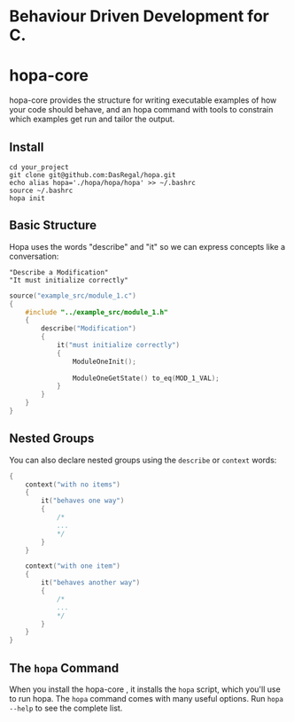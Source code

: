 # Behaviour Driven Development for C.

# hopa-core

hopa-core provides the structure for writing executable examples of how your code should behave, and an hopa command with tools to constrain which examples get run and tailor the output.

## Install

    cd your_project
    git clone git@github.com:DasRegal/hopa.git
    echo alias hopa='./hopa/hopa/hopa' >> ~/.bashrc
    source ~/.bashrc
    hopa init

## Basic Structure

Hopa uses the words "describe" and "it" so we can express concepts like a conversation:

    "Describe a Modification"
    "It must initialize correctly"

```c
source("example_src/module_1.c")
{
    #include "../example_src/module_1.h"
    {
        describe("Modification")
        {
            it("must initialize correctly")
            {
                ModuleOneInit();
                
                ModuleOneGetState() to_eq(MOD_1_VAL);
            }
        }
    }
}
```

## Nested Groups

You can also declare nested groups using the `describe` or `context` words:

```c
{
    context("with no items")
    {
        it("behaves one way")
        {
            /*
            ...
            */
        }
    }

    context("with one item")
    {
        it("behaves another way")
        {
            /*
            ...
            */
        }
    }
}
```

## The `hopa` Command

When you install the hopa-core , it installs the `hopa` script, which you'll use to run hopa. The `hopa` command comes with many useful options.
Run `hopa --help` to see the complete list.
